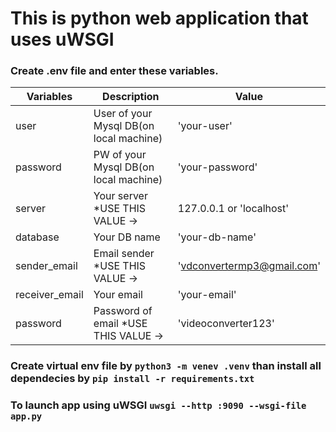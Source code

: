 # This is python web application that uses uWSGI


### Create .env file and enter these variables.

|Variables          |Description                            |Value                                                   |
|-------------------|--------------------------------       |--------------------------------------------------------|
|user               |User of your Mysql DB(on local machine)|'your-user'                                             |
|password           |PW of your Mysql DB(on local machine)  |'your-password'                                         |
|server             |Your server *USE THIS VALUE ->         |127.0.0.1 or 'localhost'                                | 
|database           |Your DB name                           |'your-db-name'                                          |
|sender_email       |Email sender *USE THIS VALUE ->        |'vdconvertermp3@gmail.com'                              |
|receiver_email     |Your email                             |'your-email'                                            |
|password           |Password of email  *USE THIS VALUE ->  |'videoconverter123'                                     |

### Create virtual env file by ```python3 -m venev .venv``` than install all dependecies by ```pip install -r requirements.txt```

### To launch app using uWSGI  ```uwsgi --http :9090 --wsgi-file app.py```
